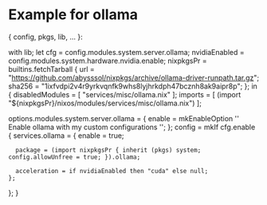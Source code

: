 # Example for ollama

{ config, pkgs, lib, ... }:

with lib;
let
  cfg = config.modules.system.server.ollama;
  nvidiaEnabled = config.modules.system.hardware.nvidia.enable;
  nixpkgsPr = builtins.fetchTarball {
    url = "https://github.com/abysssol/nixpkgs/archive/ollama-driver-runpath.tar.gz";
    sha256 = "1ixfvdpi2v4r9yrkvqnfk9whs8lyjhrkdph47bcznh8ak9aipr8p";
  };
in
{
  disabledModules = [ "services/misc/ollama.nix" ];
  imports = [
    (import "${nixpkgsPr}/nixos/modules/services/misc/ollama.nix")
  ];

  options.modules.system.server.ollama = {
    enable = mkEnableOption ''
      Enable ollama with my custom configurations
    '';
  };
  config = mkIf cfg.enable {
    services.ollama = {
      enable = true;

      package = (import nixpkgsPr { inherit (pkgs) system; config.allowUnfree = true; }).ollama;

      acceleration = if nvidiaEnabled then "cuda" else null;
    };
  };
}
